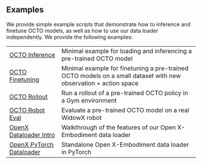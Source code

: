 ## Examples

We provide simple example scripts that demonstrate how to inference and finetune OCTO models,
as well as how to use our data loader independently. We provide the following examples:

|                                                                      |                                                                                                                 |
|----------------------------------------------------------------------|-----------------------------------------------------------------------------------------------------------------|
| [OCTO Inference](01_inference_pretrained.ipynb)             | Minimal example for loading and inferencing a pre-trained OCTO model                                            |
| [OCTO Finetuning](02_finetune_new_observation_action.py)    | Minimal example for finetuning a pre-trained OCTO models on a small dataset with new observation + action space |
| [OCTO Rollout](03_eval_finetuned.py)                        | Run a rollout of a pre-trained OCTO policy in a Gym environment                                                 |
| [OCTO Robot Eval](04_eval_finetuned_on_robot.py)            | Evaluate a pre-trained OCTO model on a real WidowX robot                                                        |
| [OpenX Dataloader Intro](05_dataloading.ipynb)              | Walkthrough of the features of our Open X-Embodiment data loader                                                |
| [OpenX PyTorch Dataloader](06_pytorch_oxe_dataloader.py) | Standalone Open X-Embodiment data loader in PyTorch                                                             |

